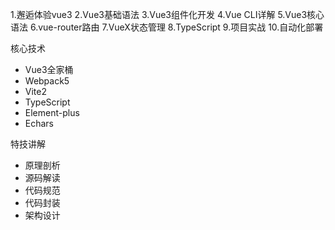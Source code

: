 1.邂逅体验vue3
2.Vue3基础语法
3.Vue3组件化开发
4.Vue CLI详解
5.Vue3核心语法
6.vue-router路由
7.VueX状态管理
8.TypeScript
9.项目实战
10.自动化部署


核心技术
- Vue3全家桶
- Webpack5
- Vite2
- TypeScript
- Element-plus
- Echars

特技讲解
- 原理剖析
- 源码解读
- 代码规范
- 代码封装
- 架构设计